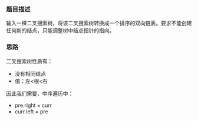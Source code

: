 ### 题目描述

输入一棵二叉搜索树，将该二叉搜索树转换成一个排序的双向链表。要求不能创建任何新的结点，只能调整树中结点指针的指向。

### 思路

二叉搜索树性质有：

- 没有相同结点
- 值：左<根<右

因此我们需要，中序遍历中：

- pre.right = curr
- curr.left = pre

